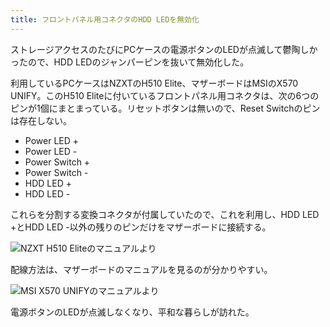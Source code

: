 ```yaml
---
title: フロントパネル用コネクタのHDD LEDを無効化
---
```


ストレージアクセスのたびにPCケースの電源ボタンのLEDが点滅して鬱陶しかったので、HDD LEDのジャンパーピンを抜いて無効化した。

利用しているPCケースはNZXTのH510 Elite、マザーボードはMSIのX570 UNIFY。このH510 Eliteに付いているフロントパネル用コネクタは、次の6つのピンが1個にまとまっている。リセットボタンは無いので、Reset Switchのピンは存在しない。

- Power LED +
- Power LED -
- Power Switch +
- Power Switch -
- HDD LED +
- HDD LED -

これらを分割する変換コネクタが付属していたので、これを利用し、HDD LED +とHDD LED -以外の残りのピンだけをマザーボードに接続する。

![](https://i.imgur.com/MuFEjlVh.png "NZXT H510 Eliteのマニュアルより")

配線方法は、マザーボードのマニュアルを見るのが分かりやすい。

![](https://i.imgur.com/O7qK7UAh.png "MSI X570 UNIFYのマニュアルより")

電源ボタンのLEDが点滅しなくなり、平和な暮らしが訪れた。
